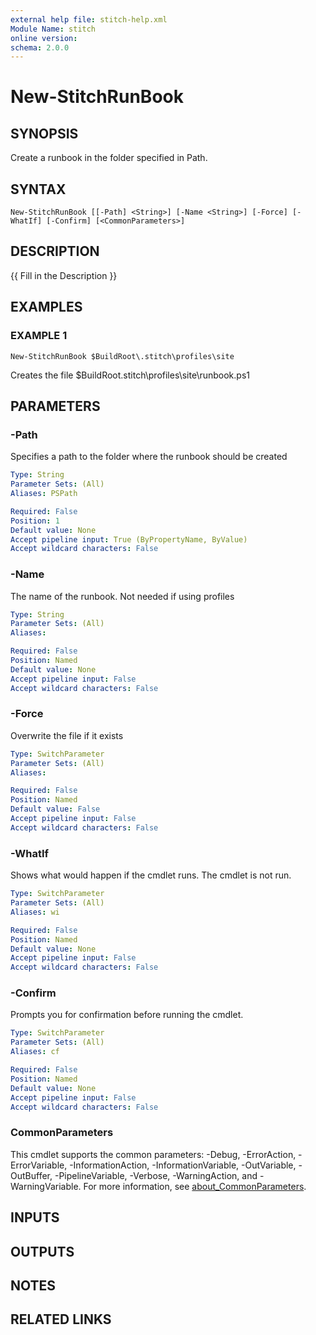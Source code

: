 ```yaml
---
external help file: stitch-help.xml
Module Name: stitch
online version:
schema: 2.0.0
---
```


# New-StitchRunBook

## SYNOPSIS
Create a runbook in the folder specified in Path.

## SYNTAX

```
New-StitchRunBook [[-Path] <String>] [-Name <String>] [-Force] [-WhatIf] [-Confirm] [<CommonParameters>]
```

## DESCRIPTION
{{ Fill in the Description }}

## EXAMPLES

### EXAMPLE 1
```
New-StitchRunBook $BuildRoot\.stitch\profiles\site
```

Creates the file $BuildRoot\.stitch\profiles\site\runbook.ps1

## PARAMETERS

### -Path
Specifies a path to the folder where the runbook should be created

```yaml
Type: String
Parameter Sets: (All)
Aliases: PSPath

Required: False
Position: 1
Default value: None
Accept pipeline input: True (ByPropertyName, ByValue)
Accept wildcard characters: False
```

### -Name
The name of the runbook. 
Not needed if using profiles

```yaml
Type: String
Parameter Sets: (All)
Aliases:

Required: False
Position: Named
Default value: None
Accept pipeline input: False
Accept wildcard characters: False
```

### -Force
Overwrite the file if it exists

```yaml
Type: SwitchParameter
Parameter Sets: (All)
Aliases:

Required: False
Position: Named
Default value: False
Accept pipeline input: False
Accept wildcard characters: False
```

### -WhatIf
Shows what would happen if the cmdlet runs.
The cmdlet is not run.

```yaml
Type: SwitchParameter
Parameter Sets: (All)
Aliases: wi

Required: False
Position: Named
Default value: None
Accept pipeline input: False
Accept wildcard characters: False
```

### -Confirm
Prompts you for confirmation before running the cmdlet.

```yaml
Type: SwitchParameter
Parameter Sets: (All)
Aliases: cf

Required: False
Position: Named
Default value: None
Accept pipeline input: False
Accept wildcard characters: False
```

### CommonParameters
This cmdlet supports the common parameters: -Debug, -ErrorAction, -ErrorVariable, -InformationAction, -InformationVariable, -OutVariable, -OutBuffer, -PipelineVariable, -Verbose, -WarningAction, and -WarningVariable. For more information, see [about_CommonParameters](http://go.microsoft.com/fwlink/?LinkID=113216).

## INPUTS

## OUTPUTS

## NOTES

## RELATED LINKS
